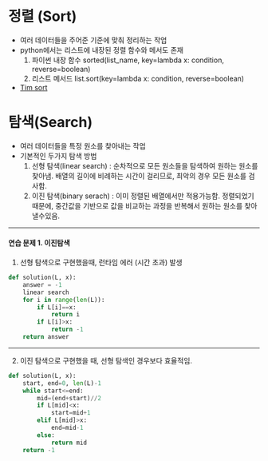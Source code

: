 # 정렬 (Sort)
+ 여러 데이터들을 주어준 기준에 맞춰 정리하는 작업
+ python에서는 리스트에 내장된 정렬 함수와 메서도 존재
   1. 파이썬 내장 함수 sorted(list_name, key=lambda x: condition, reverse=boolean)
   2. 리스트 메서드 list.sort(key=lambda x: condition, reverse=boolean)
+ [Tim sort](https://d2.naver.com/helloworld/0315536)

# 탐색(Search)
+ 여러 데이터들을 특정 원소를 찾아내는 작업
+ 기본적인 두가지 탐색 방법
   1. 선형 탐색(linear search) 
    : 순차적으로 모든 원소들을 탐색하여 원하는 원소를 찾아냄.
     배열의 길이에 비례하는 시간이 걸리므로, 최악의 경우 모든 원소를 검사함.
   2. 이진 탐색(binary serach) : 이미 정렬된 배열에서만 적용가능함. 
     정렬되었기 때문에, 중간값을 기반으로 값을 비교하는 과정을 반복해서 원하는 원소를 찾아낼수있음.
   
--------
#### 연습 문제 1. 이진탐색

1. 선형 탐색으로 구현했을때, 런타임 에러 (시간 초과) 발생
```python
def solution(L, x):
    answer = -1
    linear search
    for i in range(len(L)):
        if L[i]==x:
            return i
        if L[i]>x:
            return -1   
    return answer
```
--------

2. 이진 탐색으로 구현했을 때, 선형 탐색인 경우보다 효율적임.
```python
def solution(L, x):
    start, end=0, len(L)-1
    while start<=end:
        mid=(end+start)//2
        if L[mid]<x:
            start=mid+1
        elif L[mid]>x:
            end=mid-1
        else:
            return mid
    return -1
```
